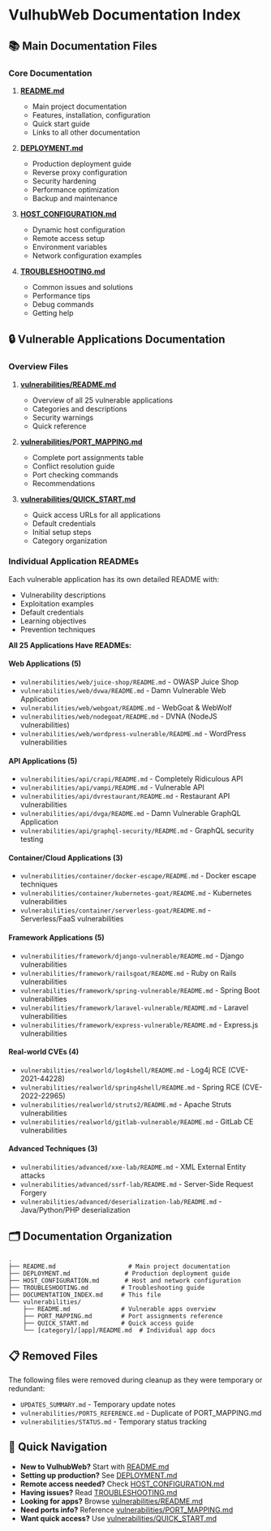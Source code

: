 # VulhubWeb Documentation Index

## 📚 Main Documentation Files

### Core Documentation
1. **[README.md](README.md)**
   - Main project documentation
   - Features, installation, configuration
   - Quick start guide
   - Links to all other documentation

2. **[DEPLOYMENT.md](DEPLOYMENT.md)**
   - Production deployment guide
   - Reverse proxy configuration
   - Security hardening
   - Performance optimization
   - Backup and maintenance

3. **[HOST_CONFIGURATION.md](HOST_CONFIGURATION.md)**
   - Dynamic host configuration
   - Remote access setup
   - Environment variables
   - Network configuration examples

4. **[TROUBLESHOOTING.md](TROUBLESHOOTING.md)**
   - Common issues and solutions
   - Performance tips
   - Debug commands
   - Getting help

## 🔒 Vulnerable Applications Documentation

### Overview Files
1. **[vulnerabilities/README.md](vulnerabilities/README.md)**
   - Overview of all 25 vulnerable applications
   - Categories and descriptions
   - Security warnings
   - Quick reference

2. **[vulnerabilities/PORT_MAPPING.md](vulnerabilities/PORT_MAPPING.md)**
   - Complete port assignments table
   - Conflict resolution guide
   - Port checking commands
   - Recommendations

3. **[vulnerabilities/QUICK_START.md](vulnerabilities/QUICK_START.md)**
   - Quick access URLs for all applications
   - Default credentials
   - Initial setup steps
   - Category organization

### Individual Application READMEs
Each vulnerable application has its own detailed README with:
- Vulnerability descriptions
- Exploitation examples
- Default credentials
- Learning objectives
- Prevention techniques

**All 25 Applications Have READMEs:**

#### Web Applications (5)
- `vulnerabilities/web/juice-shop/README.md` - OWASP Juice Shop
- `vulnerabilities/web/dvwa/README.md` - Damn Vulnerable Web Application
- `vulnerabilities/web/webgoat/README.md` - WebGoat & WebWolf
- `vulnerabilities/web/nodegoat/README.md` - DVNA (NodeJS vulnerabilities)
- `vulnerabilities/web/wordpress-vulnerable/README.md` - WordPress vulnerabilities

#### API Applications (5)
- `vulnerabilities/api/crapi/README.md` - Completely Ridiculous API
- `vulnerabilities/api/vampi/README.md` - Vulnerable API
- `vulnerabilities/api/dvrestaurant/README.md` - Restaurant API vulnerabilities
- `vulnerabilities/api/dvga/README.md` - Damn Vulnerable GraphQL Application
- `vulnerabilities/api/graphql-security/README.md` - GraphQL security testing

#### Container/Cloud Applications (3)
- `vulnerabilities/container/docker-escape/README.md` - Docker escape techniques
- `vulnerabilities/container/kubernetes-goat/README.md` - Kubernetes vulnerabilities
- `vulnerabilities/container/serverless-goat/README.md` - Serverless/FaaS vulnerabilities

#### Framework Applications (5)
- `vulnerabilities/framework/django-vulnerable/README.md` - Django vulnerabilities
- `vulnerabilities/framework/railsgoat/README.md` - Ruby on Rails vulnerabilities
- `vulnerabilities/framework/spring-vulnerable/README.md` - Spring Boot vulnerabilities
- `vulnerabilities/framework/laravel-vulnerable/README.md` - Laravel vulnerabilities
- `vulnerabilities/framework/express-vulnerable/README.md` - Express.js vulnerabilities

#### Real-world CVEs (4)
- `vulnerabilities/realworld/log4shell/README.md` - Log4j RCE (CVE-2021-44228)
- `vulnerabilities/realworld/spring4shell/README.md` - Spring RCE (CVE-2022-22965)
- `vulnerabilities/realworld/struts2/README.md` - Apache Struts vulnerabilities
- `vulnerabilities/realworld/gitlab-vulnerable/README.md` - GitLab CE vulnerabilities

#### Advanced Techniques (3)
- `vulnerabilities/advanced/xxe-lab/README.md` - XML External Entity attacks
- `vulnerabilities/advanced/ssrf-lab/README.md` - Server-Side Request Forgery
- `vulnerabilities/advanced/deserialization-lab/README.md` - Java/Python/PHP deserialization

## 🗂️ Documentation Organization

```
.
├── README.md                    # Main project documentation
├── DEPLOYMENT.md               # Production deployment guide
├── HOST_CONFIGURATION.md       # Host and network configuration
├── TROUBLESHOOTING.md         # Troubleshooting guide
├── DOCUMENTATION_INDEX.md     # This file
└── vulnerabilities/
    ├── README.md              # Vulnerable apps overview
    ├── PORT_MAPPING.md        # Port assignments reference
    ├── QUICK_START.md         # Quick access guide
    └── [category]/[app]/README.md  # Individual app docs
```

## 📋 Removed Files

The following files were removed during cleanup as they were temporary or redundant:
- `UPDATES_SUMMARY.md` - Temporary update notes
- `vulnerabilities/PORTS_REFERENCE.md` - Duplicate of PORT_MAPPING.md
- `vulnerabilities/STATUS.md` - Temporary status tracking

## 🚀 Quick Navigation

- **New to VulhubWeb?** Start with [README.md](README.md)
- **Setting up production?** See [DEPLOYMENT.md](DEPLOYMENT.md)
- **Remote access needed?** Check [HOST_CONFIGURATION.md](HOST_CONFIGURATION.md)
- **Having issues?** Read [TROUBLESHOOTING.md](TROUBLESHOOTING.md)
- **Looking for apps?** Browse [vulnerabilities/README.md](vulnerabilities/README.md)
- **Need ports info?** Reference [vulnerabilities/PORT_MAPPING.md](vulnerabilities/PORT_MAPPING.md)
- **Want quick access?** Use [vulnerabilities/QUICK_START.md](vulnerabilities/QUICK_START.md) 